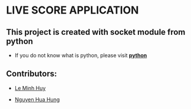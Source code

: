 # LIVE SCORE APPLICATION

## This project is created with socket module from python

* If you do not know what is python, please visit **[python](https://www.python.org/)**

## Contributors:

* [Le Minh Huy](https://github.com/huyleminh)

* [Nguyen Hua Hung](https://github.com/huahungnguyen121)